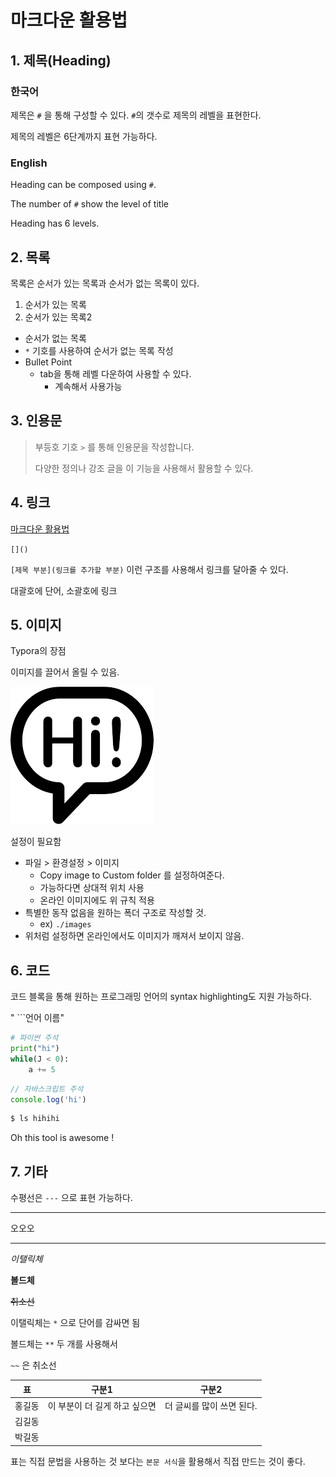 # 마크다운 활용법

## 1. 제목(Heading)

### 한국어

제목은 `#`  을 통해 구성할 수 있다. `#`의 갯수로 제목의 레벨을 표현한다.

제목의 레벨은 6단계까지 표현 가능하다.

### English

Heading can be composed using `#`.

The number of `#` show the level of title

Heading has 6 levels.

## 2. 목록

목록은 순서가 있는 목록과 순서가 없는 목록이 있다.

1. 순서가 있는 목록
2. 순서가 있는 목록2

* 순서가 없는 목록
*  `*` 기호를 사용하여 순서가 없는 목록 작성
* Bullet Point
  * tab을 통해 레벨 다운하여 사용할 수 있다.
    * 계속해서 사용가능

## 3. 인용문

> 부등호 기호 `>` 를 통해 인용문을 작성합니다.
>
> 다양한 정의나 강조 글을 이 기능을 사용해서 활용할 수 있다.

## 4. 링크

[마크다운 활용법]()

`[]()`

`[제목 부분](링크를 추가할 부분)` 이런 구조를 사용해서 링크를 달아줄 수 있다.

대괄호에 단어, 소괄호에 링크

## 5. 이미지

Typora의 장점

이미지를 끌어서 올릴 수 있음.

![다운로드](images/다운로드.png)

설정이 필요함

* 파일 > 환경설정 > 이미지
  * Copy image to Custom folder 를 설정하여준다.
  * 가능하다면 상대적 위치 사용
  * 온라인 이미지에도 위 규칙 적용 
* 특별한 동작 없음을 원하는 폭더 구조로 작성할 것.
  * ex) `./images`
* 위처럼 설정하면 온라인에서도 이미지가 깨져서 보이지 않음.

## 6. 코드

코드 블록을 통해 원하는 프로그래밍 언어의 syntax highlighting도 지원 가능하다.

" ```언어 이름"

```python
# 파이썬 주석
print("hi")
while(J < 0):
    a += 5
```

```javascript
// 자바스크립트 주석
console.log('hi')
```

```bash
$ ls hihihi
```

Oh this tool is awesome !

## 7. 기타

수평선은 `---` 으로 표현 가능하다.

---

오오오

---

*이탤릭체*

**볼드체**

~~취소선~~

이탤릭체는 `*` 으로 단어를 감싸면 됨

볼드체는 `**` 두 개를 사용해서 

`~~` 은 취소선

| 표     | 구분1                         | 구분2                     |
| ------ | ----------------------------- | ------------------------- |
| 홍길동 | 이 부분이 더 길게 하고 싶으면 | 더 글씨를 많이 쓰면 된다. |
| 김길동 |                               |                           |
| 박길동 |                               |                           |

표는 직접 문법을 사용하는 것 보다는 `본문 서식`을 활용해서 직접 만드는 것이 좋다.













